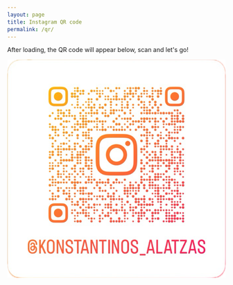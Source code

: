 ```yaml
---
layout: page
title: Instagram QR code
permalink: /qr/
---
```


After loading, the QR code will appear below, scan and let's go!

[![@konstantinos_alatzas](/assets/qr.png "@konstantinos_alatzas")](https://www.instagram.com/konstantinos_alatzas)
